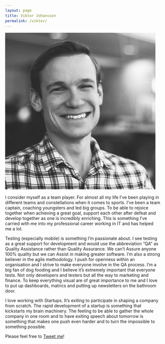 ```yaml
---
layout: page
title: Viktor Johansson
permalink: /viktor/
---
```


<img src="/images/viktor.png" alt="Viktor Johansson" class="crip-image">

<p class="lead">I consider myself as a team player. For almost all my life I’ve been playing in different teams and constellations when it comes to sports. I’ve been a team captain, coaching youngsters and led big groups. To be able to rejoice together when achieving a great goal, support each other after defeat and develop together as one is incredibly enriching. This is something I’ve carried with me into my professional career working in IT and has helped me a lot.</p>

Testing (especially mobile) is something I’m passionate about. I see testing as a great support for development and would use the abbreviation “QA” as Quality Assistance rather than Quality Assurance. We can’t Assure anyone 100% quality but we can Assist in making greater software. I’m also a strong believer in the agile methodology. I push for openness within an organisation and I strive to make everyone involve in the QA process. I’m a big fan of dog fooding and I believe it’s extremely important that everyone tests. Not only developers and testers but all the way to marketing and finance. To keep everything visual are of great importance to me and I love to put up dashboards, matrics and putting up newsletters on the bathroom door.

I love working with Startups. It’s exiting to participate in shaping a company from scratch. The rapid development of a startup is something that kickstarts my brain machinery. The feeling to be able to gather the whole company in one room and to have exiting speech about tomorrow is something that makes one push even harder and to turn the impossible to something possible. 

Please feel free to [Tweet me](http://twitter.com/roller89)!
